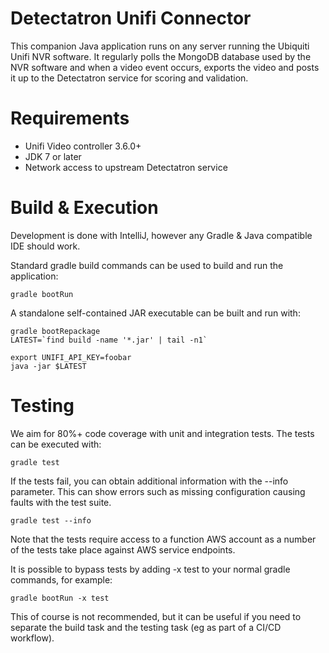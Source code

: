 # Detectatron Unifi Connector

This companion Java application runs on any server running the Ubiquiti Unifi NVR software. It regularly polls the
MongoDB database used by the NVR software and when a video event occurs, exports the video and posts it up to the
Detectatron service for scoring and validation.


# Requirements

* Unifi Video controller 3.6.0+
* JDK 7 or later
* Network access to upstream Detectatron service



# Build & Execution

Development is done with IntelliJ, however any Gradle & Java compatible IDE should work.

Standard gradle build commands can be used to build and run the application:

    gradle bootRun
    
A standalone self-contained JAR executable can be built and run with:

    gradle bootRepackage
    LATEST=`find build -name '*.jar' | tail -n1`
    
    export UNIFI_API_KEY=foobar
    java -jar $LATEST


# Testing

We aim for 80%+ code coverage with unit and integration tests. The tests can be executed with:

    gradle test

If the tests fail, you can obtain additional information with the --info parameter. This can show errors such as missing configuration causing faults with the test suite.

    gradle test --info

Note that the tests require access to a function AWS account as a number of the tests take place against AWS service endpoints.

It is possible to bypass tests by adding -x test to your normal gradle commands, for example:

    gradle bootRun -x test

This of course is not recommended, but it can be useful if you need to separate the build task and the testing task (eg as part of a CI/CD workflow).
